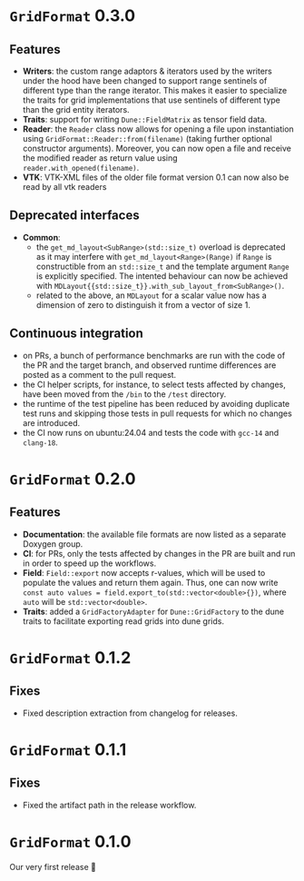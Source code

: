 <!--SPDX-FileCopyrightText: 2023 Dennis Gläser <dennis.glaeser@iws.uni-stuttgart.de>-->
<!--SPDX-License-Identifier: MIT-->

# `GridFormat` 0.3.0

## Features

- __Writers__: the custom range adaptors & iterators used by the writers under the hood have been changed to support range sentinels of different type than the range iterator. This makes it easier to specialize the traits for grid implementations that use sentinels of different type than the grid entity iterators.
- __Traits__: support for writing `Dune::FieldMatrix` as tensor field data.
- __Reader__: the `Reader` class now allows for opening a file upon instantiation using `GridFormat::Reader::from(filename)` (taking further optional constructor arguments). Moreover, you can now open a file and receive the modified reader as return value using `reader.with_opened(filename)`.
- __VTK__: VTK-XML files of the older file format version 0.1 can now also be read by all vtk readers

## Deprecated interfaces

- __Common__:
    - the `get_md_layout<SubRange>(std::size_t)` overload is deprecated as it may interfere with `get_md_layout<Range>(Range)` if `Range` is constructible from an `std::size_t` and the template argument `Range` is explicitly specified. The intented behaviour can now be achieved with `MDLayout{{std::size_t}}.with_sub_layout_from<SubRange>()`.
    - related to the above, an `MDLayout` for a scalar value now has a dimension of zero to distinguish it from a vector of size 1.

## Continuous integration

- on PRs, a bunch of performance benchmarks are run with the code of the PR and the target branch, and observed runtime differences are posted as a comment to the pull request.
- the CI helper scripts, for instance, to select tests affected by changes, have been moved from the `/bin` to the  `/test` directory.
- the runtime of the test pipeline has been reduced by avoiding duplicate test runs and skipping those tests in pull requests for which no changes are introduced.
- the CI now runs on ubuntu:24.04 and tests the code with `gcc-14` and `clang-18`.

# `GridFormat` 0.2.0

## Features

- __Documentation__: the available file formats are now listed as a separate Doxygen group.
- __CI__: for PRs, only the tests affected by changes in the PR are built and run in order to speed up the workflows.
- __Field__: `Field::export` now accepts r-values, which will be used to populate the values and return them again. Thus, one can now write `const auto values = field.export_to(std::vector<double>{})`, where `auto` will be `std::vector<double>`.
- __Traits__: added a `GridFactoryAdapter` for `Dune::GridFactory` to the dune traits to facilitate exporting read grids into dune grids.

# `GridFormat` 0.1.2

## Fixes

- Fixed description extraction from changelog for releases.

# `GridFormat` 0.1.1

## Fixes

- Fixed the artifact path in the release workflow.

# `GridFormat` 0.1.0

Our very first release 🎉
